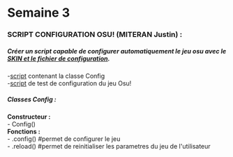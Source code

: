 # Semaine 3  


### SCRIPT CONFIGURATION OSU! (MITERAN Justin) :  
##### Créer un script capable de configurer automatiquement le jeu osu avec le [SKIN et le fichier de configuration](../../Osu!Learn/Assets/config).  
  -[script](../../Osu!Learn/Code/utilitaire/configOsu.py) contenant la classe Config  
  -[script](../../Osu!Learn/Code/utilitaire/testConfig.py) de test de configuration du jeu Osu!  

##### Classes Config :  
**Constructeur :**  
      - Config()  
**Fonctions :**  
      - .config() #permet de configurer le jeu  
      - .reload() #permet de reinitialiser les parametres du jeu de l'utilisateur  
      
